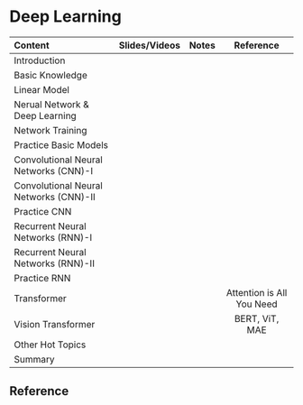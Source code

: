 # Deep Learning

 | Content                   | Slides/Videos   | Notes | Reference |
 |:-----------               |:----------------:|:----------------:|:----------------:|   
 | Introduction                   | |  |  |
 | Basic Knowledge                | |  |  |
 | Linear Model                   | |  |  |
 | Nerual Network & Deep Learning | |  |  |
 | Network Training               | |  |  |
 | Practice Basic Models          | |  |  |
 | Convolutional Neural Networks (CNN)-I  | |  |  |
 | Convolutional Neural Networks (CNN)-II | |  |  |
 | Practice CNN                   | |  |  |
 | Recurrent Neural Networks (RNN)-I   | |  |  |
 | Recurrent Neural Networks (RNN)-II  | |  |  |
 | Practice RNN                   | |  |  |
 | Transformer                    | |  |Attention is All You Need |
 | Vision Transformer             | |  |BERT, ViT, MAE|
 | Other Hot Topics               | |  |  |
 | Summary                        | |  |  |

## Reference

